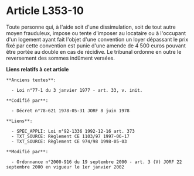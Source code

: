 # Article L353-10

Toute personne qui, à l'aide soit d'une dissimulation, soit de tout autre moyen frauduleux, impose ou tente d'imposer au
locataire ou à l'occupant d'un logement ayant fait l'objet d'une convention un loyer dépassant le prix fixé par cette
convention est punie d'une amende de 4 500 euros pouvant être portée au double en cas de récidive. Le tribunal ordonne en
outre le reversement des sommes indûment versées.

**Liens relatifs à cet article**

	**Anciens textes**:

	  - Loi n°77-1 du 3 janvier 1977 - art. 33, v. init.

	**Codifié par**:

	  - Décret n°78-621 1978-05-31 JORF 8 juin 1978

	**Liens**:

	  - SPEC_APPLI: Loi n°92-1336 1992-12-16 art. 373
	  - TXT_SOURCE: Règlement CE 1103/97 1997-06-17
	  - TXT_SOURCE: Règlement CE 974/98 1998-05-03

	**Modifié par**:

	  - Ordonnance n°2000-916 du 19 septembre 2000 - art. 3 (V) JORF 22 septembre 2000 en vigueur le 1er janvier 2002
